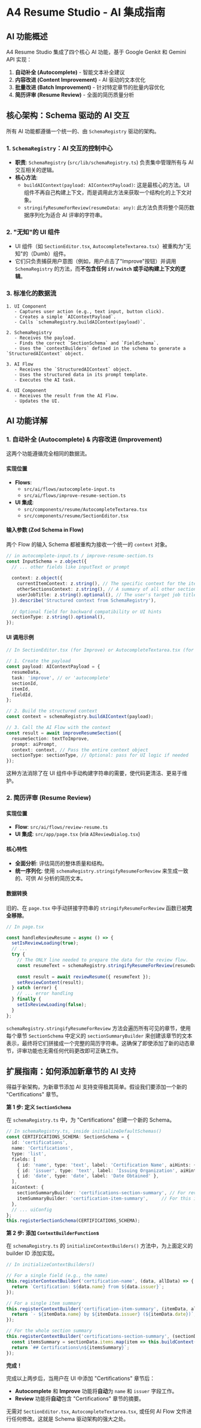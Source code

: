 # A4 Resume Studio - AI 集成指南

## AI 功能概述

A4 Resume Studio 集成了四个核心 AI 功能，基于 Google Genkit 和 Gemini API 实现：

1. **自动补全 (Autocomplete)** - 智能文本补全建议
2. **内容改进 (Content Improvement)** - AI 驱动的文本优化
3. **批量改进 (Batch Improvement)** - 针对特定章节的批量内容优化
4. **简历评审 (Resume Review)** - 全面的简历质量分析

## 核心架构：Schema 驱动的 AI 交互

所有 AI 功能都遵循一个统一的、由 `SchemaRegistry` 驱动的架构。

### 1. `SchemaRegistry`：AI 交互的控制中心

- **职责**: `SchemaRegistry` (`src/lib/schemaRegistry.ts`) 负责集中管理所有与 AI 交互相关的逻辑。
- **核心方法**:
  - `buildAIContext(payload: AIContextPayload)`: 这是最核心的方法。UI 组件不再自己构建上下文，而是调用此方法来获取一个结构化的上下文对象。
  - `stringifyResumeForReview(resumeData: any)`: 此方法负责将整个简历数据序列化为适合 AI 评审的字符串。

### 2. "无知"的 UI 组件

- UI 组件（如 `SectionEditor.tsx`, `AutocompleteTextarea.tsx`）被重构为"无知"的（Dumb）组件。
- 它们只负责捕获用户意图（例如，用户点击了"Improve"按钮）并调用 `SchemaRegistry` 的方法，而**不包含任何 `if/switch` 或手动构建上下文的逻辑**。

### 3. 标准化的数据流

```
1. UI Component
   - Captures user action (e.g., text input, button click).
   - Creates a simple `AIContextPayload`.
   - Calls `schemaRegistry.buildAIContext(payload)`.

2. SchemaRegistry
   - Receives the payload.
   - Finds the correct `SectionSchema` and `FieldSchema`.
   - Uses the `contextBuilders` defined in the schema to generate a `StructuredAIContext` object.

3. AI Flow
   - Receives the `StructuredAIContext` object.
   - Uses the structured data in its prompt template.
   - Executes the AI task.

4. UI Component
   - Receives the result from the AI Flow.
   - Updates the UI.
```

## AI 功能详解

### 1. 自动补全 (Autocomplete) & 内容改进 (Improvement)

这两个功能遵循完全相同的数据流。

#### 实现位置
- **Flows**:
  - `src/ai/flows/autocomplete-input.ts`
  - `src/ai/flows/improve-resume-section.ts`
- **UI 集成**:
  - `src/components/resume/AutocompleteTextarea.tsx`
  - `src/components/resume/SectionEditor.tsx`

#### 输入参数 (Zod Schema in Flow)

两个 Flow 的输入 Schema 都被重构为接收一个统一的 `context` 对象。

```typescript
// in autocomplete-input.ts / improve-resume-section.ts
const InputSchema = z.object({
  // ... other fields like inputText or prompt
  
  context: z.object({
    currentItemContext: z.string(), // The specific context for the item being edited.
    otherSectionsContext: z.string(), // A summary of all other sections.
    userJobTitle: z.string().optional(), // The user's target job title.
  }).describe('Structured context from SchemaRegistry'),
  
  // Optional field for backward compatibility or UI hints
  sectionType: z.string().optional(), 
});
```

#### UI 调用示例

```typescript
// In SectionEditor.tsx (for Improve) or AutocompleteTextarea.tsx (for Autocomplete)

// 1. Create the payload
const payload: AIContextPayload = {
  resumeData,
  task: 'improve', // or 'autocomplete'
  sectionId,
  itemId,
  fieldId,
};

// 2. Build the structured context
const context = schemaRegistry.buildAIContext(payload);

// 3. Call the AI Flow with the context
const result = await improveResumeSection({
  resumeSection: textToImprove,
  prompt: aiPrompt,
  context: context, // Pass the entire context object
  sectionType: sectionType, // Optional: pass for UI logic if needed
});
```
这种方法消除了在 UI 组件中手动构建字符串的需要，使代码更清洁、更易于维护。

### 2. 简历评审 (Resume Review)

#### 实现位置
- **Flow**: `src/ai/flows/review-resume.ts`
- **UI 集成**: `src/app/page.tsx` (via `AIReviewDialog.tsx`)

#### 核心特性
- **全面分析**: 评估简历的整体质量和结构。
- **统一序列化**: 使用 `schemaRegistry.stringifyResumeForReview` 来生成一致的、可供 AI 分析的简历文本。

#### 数据转换

旧的、在 `page.tsx` 中手动拼接字符串的 `stringifyResumeForReview` 函数已被**完全移除**。

```typescript
// In page.tsx

const handleReviewResume = async () => {
  setIsReviewLoading(true);
  // ...
  try {
    // The ONLY line needed to prepare the data for the review flow.
    const resumeText = schemaRegistry.stringifyResumeForReview(resumeData);
    
    const result = await reviewResume({ resumeText });
    setReviewContent(result);
  } catch (error) {
    // ... error handling
  } finally {
    setIsReviewLoading(false);
  }
};
```

`schemaRegistry.stringifyResumeForReview` 方法会遍历所有可见的章节，使用每个章节 `SectionSchema` 中定义的 `sectionSummaryBuilder` 来创建该章节的文本表示，最终将它们拼接成一个完整的简历字符串。这确保了即使添加了新的动态章节，评审功能也无需任何代码更改即可正确工作。

## 扩展指南：如何添加新章节的 AI 支持

得益于新架构，为新章节添加 AI 支持变得极其简单。假设我们要添加一个新的 "Certifications" 章节。

**第 1 步: 定义 `SectionSchema`**

在 `schemaRegistry.ts` 中，为 "Certifications" 创建一个新的 Schema。

```typescript
// In schemaRegistry.ts, inside initializeDefaultSchemas()
const CERTIFICATIONS_SCHEMA: SectionSchema = {
  id: 'certifications',
  name: 'Certifications',
  type: 'list',
  fields: [
    { id: 'name', type: 'text', label: 'Certification Name', aiHints: { contextBuilders: { improve: 'certification-name', autocomplete: 'certification-name' }}},
    { id: 'issuer', type: 'text', label: 'Issuing Organization', aiHints: { contextBuilders: { improve: 'certification-issuer', autocomplete: 'certification-issuer' }}},
    { id: 'date', type: 'date', label: 'Date Obtained' },
  ],
  aiContext: {
    sectionSummaryBuilder: 'certifications-section-summary', // For review & other sections context
    itemSummaryBuilder: 'certification-item-summary',     // For this item's context
  },
  // ... uiConfig
};
this.registerSectionSchema(CERTIFICATIONS_SCHEMA);
```

**第 2 步: 添加 `ContextBuilderFunction`s**

在 `schemaRegistry.ts` 的 `initializeContextBuilders()` 方法中，为上面定义的 builder ID 添加实现。

```typescript
// In initializeContextBuilders()

// For a single field (e.g., the name)
this.registerContextBuilder('certification-name', (data, allData) => {
  return `Certification: ${data.name} from ${data.issuer}`;
});

// For a single item summary
this.registerContextBuilder('certification-item-summary', (itemData, allData) => {
  return `- ${itemData.name} by ${itemData.issuer} (${itemData.date})`;
});

// For the whole section summary
this.registerContextBuilder('certifications-section-summary', (sectionData, allData) => {
  const itemsSummary = sectionData.items.map(item => this.buildContext('certification-item-summary', item.data, allData)).join('\n');
  return `## Certifications\n${itemsSummary}`;
});
```

**完成！**

完成以上两步后，当用户在 UI 中添加 "Certifications" 章节后：
- **Autocomplete** 和 **Improve** 功能将**自动**为 `name` 和 `issuer` 字段工作。
- **Review** 功能将**自动**包含 "Certifications" 章节的摘要。

无需对 `SectionEditor.tsx`, `AutocompleteTextarea.tsx`, 或任何 AI Flow 文件进行任何修改。这就是 Schema 驱动架构的强大之处。 